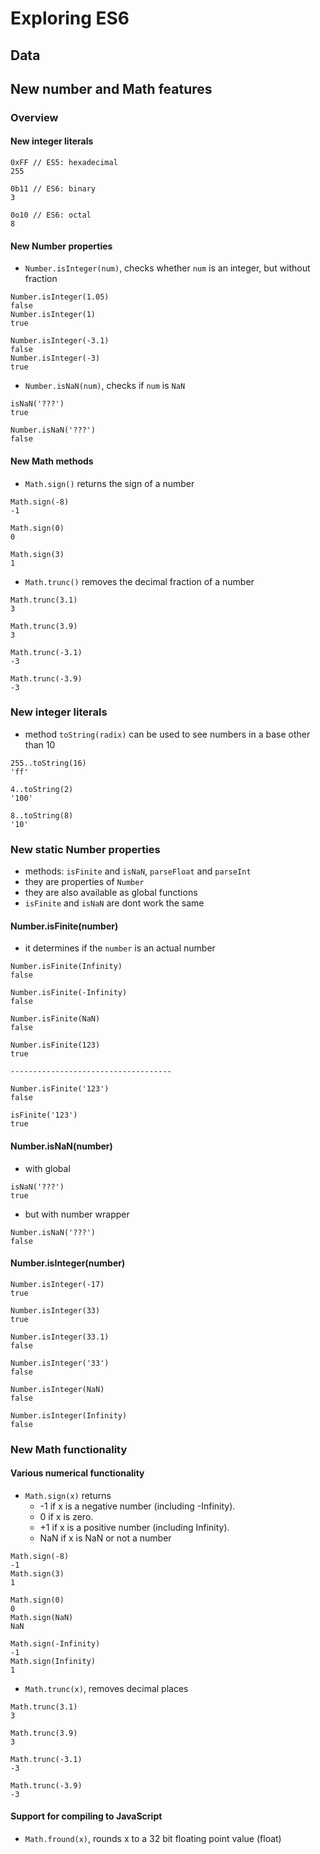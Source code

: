 # Exploring ES6

## Data

## New number and Math features


### Overview



#### New integer literals
```angular2html
0xFF // ES5: hexadecimal
255

0b11 // ES6: binary
3

0o10 // ES6: octal
8
```



#### New Number properties
- `Number.isInteger(num)`, checks whether `num` is an integer, but without fraction
```angular2html
Number.isInteger(1.05)
false
Number.isInteger(1)
true

Number.isInteger(-3.1)
false
Number.isInteger(-3)
true
``` 

- `Number.isNaN(num)`, checks if `num` is `NaN`
```angular2html
isNaN('???')
true

Number.isNaN('???')
false
```



#### New Math methods
- `Math.sign()` returns the sign of a number
```angular2html
Math.sign(-8)
-1

Math.sign(0)
0

Math.sign(3)
1
```

- `Math.trunc()` removes the decimal fraction of a number
```angular2html
Math.trunc(3.1)
3

Math.trunc(3.9)
3

Math.trunc(-3.1)
-3

Math.trunc(-3.9)
-3
```



### New integer literals
- method `toString(radix)` can be used to see numbers in a base other than 10
```angular2html
255..toString(16)
'ff'

4..toString(2)
'100'

8..toString(8)
'10'
```



### New static Number properties
- methods: `isFinite` and `isNaN`, `parseFloat` and `parseInt`
- they are properties of `Number` 
- they are also available as global functions
- `isFinite` and `isNaN` are dont work the same



#### Number.isFinite(number)
- it determines if the `number` is an actual number
```angular2html
Number.isFinite(Infinity)
false

Number.isFinite(-Infinity)
false

Number.isFinite(NaN)
false

Number.isFinite(123)
true

------------------------------------

Number.isFinite('123')
false

isFinite('123')
true
```



#### Number.isNaN(number)
- with global
```angular2html
isNaN('???')
true
```

- but with number wrapper
```angular2html
Number.isNaN('???')
false
```



#### Number.isInteger(number) 
```angular2html
Number.isInteger(-17)
true

Number.isInteger(33)
true

Number.isInteger(33.1)
false

Number.isInteger('33')
false

Number.isInteger(NaN)
false

Number.isInteger(Infinity)
false
```



### New Math functionality



#### Various numerical functionality
- `Math.sign(x)` returns
    - -1 if x is a negative number (including -Infinity).
    - 0 if x is zero.
    - +1 if x is a positive number (including Infinity).
    - NaN if x is NaN or not a number
    
```angular2html
Math.sign(-8)
-1
Math.sign(3)
1

Math.sign(0)
0
Math.sign(NaN)
NaN

Math.sign(-Infinity)
-1
Math.sign(Infinity)
1
```

- `Math.trunc(x)`, removes decimal places
```angular2html
Math.trunc(3.1)
3

Math.trunc(3.9)
3

Math.trunc(-3.1)
-3

Math.trunc(-3.9)
-3
```



#### Support for compiling to JavaScript
- `Math.fround(x)`, rounds x to a 32 bit floating point value (float)
    